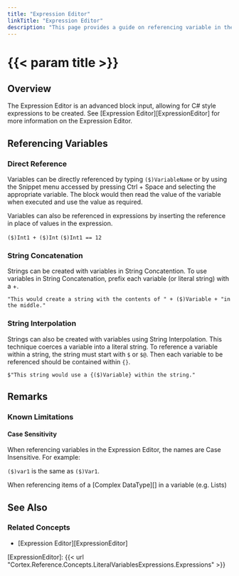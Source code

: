 ```yaml
---
title: "Expression Editor"
linkTitle: "Expression Editor"
description: "This page provides a guide on referencing variable in the Expression Editor."
---
```


# {{< param title >}}

## Overview

The Expression Editor is an advanced block input, allowing for C# style expressions to be created. See [Expression Editor][ExpressionEditor] for more information on the Expression Editor.

## Referencing Variables

### Direct Reference

Variables can be directly referenced by typing `($)VariableName` or by using the Snippet menu accessed by pressing Ctrl + Space and selecting the appropriate variable. The block would then read the value of the variable when executed and use the value as required.

Variables can also be referenced in expressions by inserting the reference in place of values in the expression.

`($)Int1 + ($)Int`
`($)Int1 == 12`

### String Concatenation

Strings can be created with variables in String Concatention. To use variables in String Concatenation, prefix each variable (or literal string) with a +.

`"This would create a string with the contents of " + ($)Variable + "in the middle."`

### String Interpolation

Strings can also be created with variables using String Interpolation. This technique coerces a variable into a literal string. To reference a variable within a string, the string must start with `$` or `$@`. Then each variable to be referenced should be contained within `{}`.

`$"This string would use a {($)Variable} within the string."`

## Remarks

### Known Limitations

#### Case Sensitivity

When referencing variables in the Expression Editor, the names are Case Insensitive. For example:

`($)var1` is the same as `($)Var1`.

When referencing items of a [Complex DataType][] in a variable (e.g. Lists)

## See Also

### Related Concepts

- [Expression Editor][ExpressionEditor]

[ExpressionEditor]: {{< url "Cortex.Reference.Concepts.LiteralVariablesExpressions.Expressions" >}}
